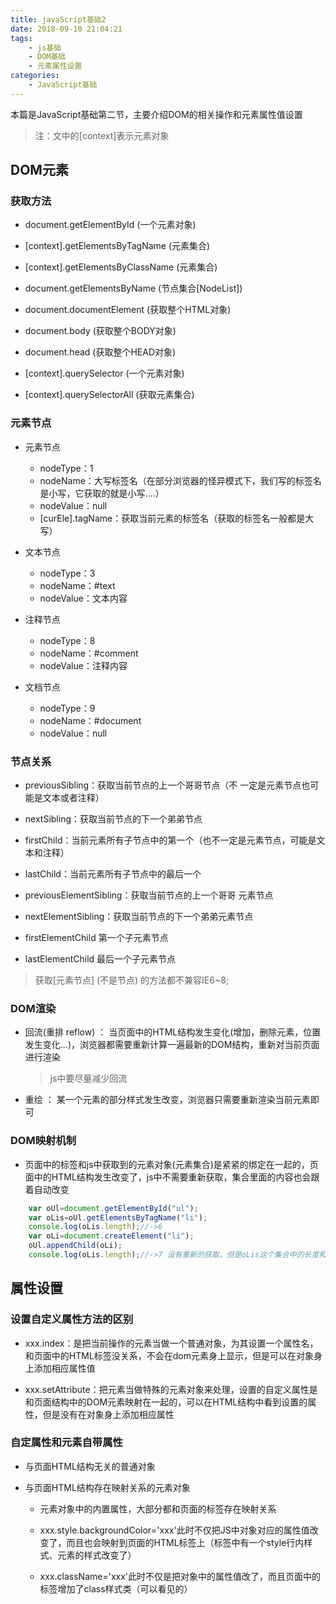 ```yaml
---
title: javaScript基础2
date: 2018-09-10 21:04:21
tags: 
    - js基础
    - DOM基础
    - 元素属性设置
categories:
    - JavaScript基础
---
```

本篇是JavaScript基础第二节，主要介绍DOM的相关操作和元素属性值设置
>注：文中的[context]表示元素对象
<!-- more -->
## DOM元素

### 获取方法
- document.getElementById   (一个元素对象)

- [context].getElementsByTagName (元素集合)

- [context].getElementsByClassName (元素集合)

- document.getElementsByName  (节点集合[NodeList])

- document.documentElement (获取整个HTML对象)

- document.body  (获取整个BODY对象)

- document.head  (获取整个HEAD对象)

- [context].querySelector  (一个元素对象)

- [context].querySelectorAll  (获取元素集合)


### 元素节点
- 元素节点
    + nodeType：1 
    + nodeName：大写标签名（在部分浏览器的怪异模式下，我们写的标签名是小写，它获取的就是小写.…）
    + nodeValue：null
    + [curEle].tagName：获取当前元素的标签名（获取的标签名一般都是大写）

- 文本节点
    + nodeType：3 
    + nodeName：#text 
    + nodeValue：文本内容

- 注释节点
    + nodeType：8
    + nodeName：#comment
    + nodeValue：注释内容

- 文档节点
    + nodeType：9
    + nodeName：#document
    + nodeValue：null 


### 节点关系
- previousSibling：获取当前节点的上一个哥哥节点（不
一定是元素节点也可能是文本或者注释）

- nextSibling：获取当前节点的下一个弟弟节点

- firstChild：当前元素所有子节点中的第一个（也不一定是元素节点，可能是文本和注释）
- lastChild：当前元素所有子节点中的最后一个

- previousElementSibling：获取当前节点的上一个哥哥
元素节点

- nextElementSibling：获取当前节点的下一个弟弟元素节点

- firstElementChild  第一个子元素节点

- lastElementChild 最后一个子元素节点
> 获取[元素节点] (不是节点) 的方法都不兼容IE6~8;


### DOM渲染
- 回流(重排 reflow) ： 当页面中的HTML结构发生变化(增加，删除元素，位置发生变化...)，浏览器都需要重新计算一遍最新的DOM结构，重新对当前页面进行渲染

    > js中要尽量减少回流

- 重绘 ： 某一个元素的部分样式发生改变，浏览器只需要重新渲染当前元素即可

### DOM映射机制
 - 页面中的标签和js中获取到的元素对象(元素集合)是紧紧的绑定在一起的，页面中的HTML结构发生改变了，js中不需要重新获取，集合里面的内容也会跟着自动改变
```JavaScript
    var oUl=document.getElementById("ul");
    var oLis=oUl.getElementsByTagName("li");
    console.log(oLis.length);//->6
    var oLi=document.createElement("li");
    oUl.appendChild(oLi);
    console.log(oLis.length);//->7 没有重新的获取，但是oLis这个集合中的长度和内容会自动跟着发生改变
```

## 属性设置
### 设置自定义属性方法的区别
- xxx.index：是把当前操作的元素当做一个普通对象，为其设置一个属性名，和页面中的HTML标签没关系，不会在dom元素身上显示，但是可以在对象身上添加相应属性值

- xxx.setAttribute：把元素当做特殊的元素对象来处理，设置的自定义属性是和页面结构中的DOM元素映射在一起的，可以在HTML结构中看到设置的属性，但是没有在对象身上添加相应属性

### 自定属性和元素自带属性
- 与页面HTML结构无关的普通对象

- 与页面HTML结构存在映射关系的元素对象
    + 元素对象中的内置属性，大部分都和页面的标签存在映射关系
    
    + xxx.style.backgroundColor='xxx'此时不仅把JS中对象对应的属性值改变了，而且也会映射到页面的HTML标签上（标签中有一个style行内样式、元素的样式改变了）
    
    + xxx.className='xxx'此时不仅是把对象中的属性值改了，而且页面中的标签增加了class样式类（可以看见的）
